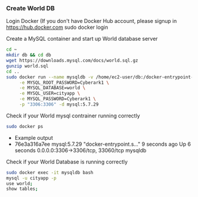 ### Create World DB
Login Docker (If you don't have Docker Hub account, please signup in https://hub.docker.com
sudo docker login


Create a MySQL container and start up World database server

```bash
cd ~
mkdir db && cd db
wget https://downloads.mysql.com/docs/world.sql.gz
gunzip world.sql 
cd ..
sudo docker run --name mysqldb -v /home/ec2-user/db:/docker-entrypoint-initdb.d \
     -e MYSQL_ROOT_PASSWORD=Cyberark1 \
     -e MYSQL_DATABASE=world \
     -e MYSQL_USER=cityapp \
     -e MYSQL_PASSWORD=Cyberark1 \
     -p "3306:3306" -d mysql:5.7.29
```

Check if your World mysql contrainer running correctly
```bash
sudo docker ps
```
- Example output
- 76e3a316a7ee        mysql:5.7.29        "docker-entrypoint.s…"   9 seconds ago       Up 6 seconds        0.0.0.0:3306->3306/tcp, 33060/tcp   mysqldb 

Check if your World Database is running correctly
```bash
sudo docker exec -it mysqldb bash 
mysql -u cityapp -p 
use world; 
show tables; 
```

